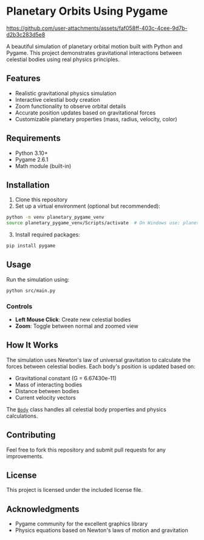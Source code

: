 # Planetary Orbits Using Pygame


https://github.com/user-attachments/assets/faf058ff-403c-4cee-9d7b-d2b3c283d5e8





A beautiful simulation of planetary orbital motion built with Python and Pygame. This project demonstrates gravitational interactions between celestial bodies using real physics principles.

## Features

- Realistic gravitational physics simulation
- Interactive celestial body creation
- Zoom functionality to observe orbital details
- Accurate position updates based on gravitational forces
- Customizable planetary properties (mass, radius, velocity, color)

## Requirements

- Python 3.10+
- Pygame 2.6.1
- Math module (built-in)

## Installation

1. Clone this repository
2. Set up a virtual environment (optional but recommended):
```sh
python -m venv planetary_pygame_venv
source planetary_pygame_venv/Scripts/activate  # On Windows use: planetary_pygame_venv\Scripts\activate
```
3. Install required packages:
```sh
pip install pygame
```

## Usage

Run the simulation using:
```sh
python src/main.py
```

### Controls

- **Left Mouse Click**: Create new celestial bodies
- **Zoom**: Toggle between normal and zoomed view

## How It Works

The simulation uses Newton's law of universal gravitation to calculate the forces between celestial bodies. Each body's position is updated based on:

- Gravitational constant (G = 6.67430e-11)
- Mass of interacting bodies
- Distance between bodies
- Current velocity vectors

The [`Body`](src/main.py) class handles all celestial body properties and physics calculations.

## Contributing

Feel free to fork this repository and submit pull requests for any improvements.

## License

This project is licensed under the included license file.

## Acknowledgments

- Pygame community for the excellent graphics library
- Physics equations based on Newton's laws of motion and gravitation

